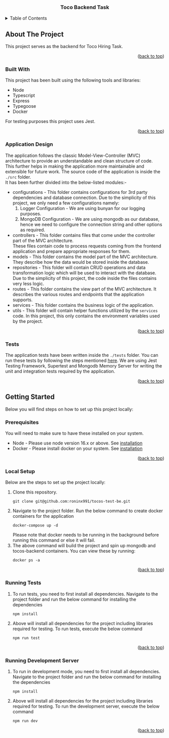 <a name="readme-top"></a>

<!-- PROJECT LOGO -->
<br />
<div align="center">
  <h3 align="center">Toco Backend Task</h3>
</div>
<!-- TABLE OF CONTENTS -->
<p>
   <details>
     <summary>Table of Contents</summary>
     <ol>
       <li>
         <a href="#about-the-project">About The Project</a>
         <ul>
           <li><a href="#built-with">Built With</a></li>
           <li><a href="#application-design">Application Design</a></li>
           <li><a href="#tests"></a></li>
         </ul>
       </li>
       <li>
         <a href="#getting-started">Getting Started</a>
         <ul>
           <li><a href="#prerequisites">Prerequisites</a></li>
           <li><a href="#local-setup">Local Setup</a></li>
           <li><a href="#running-tests">Local Setup</a></li>
           <li><a href="#running-dev-server">Local Setup</a></li>
         </ul>
       </li>
     </ol>
   </details>
</p>



<!-- ABOUT THE PROJECT -->
## About The Project

This project serves as the backend for Toco Hiring Task. <br/>

<p align="right">(<a href="#readme-top">back to top</a>)</p>


### Built With <a name="built-with"></a>

This project has been built using the following tools and libraries:
* Node
* Typescript
* Express
* Typegoose
* Docker

For testing purposes this project uses Jest.

<p align="right">(<a href="#readme-top">back to top</a>)</p>

### Application Design <a name="application-design"></a>

The application follows the classic Model-View-Controller (MVC) architecture to provide an understandable and clean structure of code. <br/>
This further helps in making the application more maintainable and extensible for future work. The source code of the application is inside the `./src` folder. </br>
It has been further divided into the below-listed modules:-
* configurations - This folder contains configurations for 3rd party dependencies and database connection. Due to the simplicity of this project, we only need a few configurations namely:<br/>
  1. Logger Configuration - We are using bunyan for our logging purposes.
  2. MongoDB Configuration - We are using mongodb as our database, hence we need to configure the connection string and other options as required.
* controllers - This folder contains files that come under the controller part of the MVC architecture. <br/>
These files contain code to process requests coming from the frontend application and prepare appropriate responses for them.
* models - This folder contains the model part of the MVC architecture. They describe how the data would be stored inside the database.
* repositories - This folder will contain CRUD operations and data transformation logic which will be used to interact with the database. <br/>
Due to the simplicity of this project, the code inside the files contains very less logic.
* routes - This folder contains the view part of the MVC architecture. It describes the various routes and endpoints that the application supports.
* services - This folder contains the business logic of the application.
* utils - This folder will contain helper functions utilized by the `services` code. In this project, this only contains the environment variables used by the project.
  
<p align="right">(<a href="#readme-top">back to top</a>)</p>

### Tests <a name="tests"></a>

The application tests have been written inside the `./tests` folder. You can run these tests by following the steps mentioned [here](#running-tests).
We are using Jest Testing Framework, Supertest and Mongodb Memory Server for writing the unit and integration tests required by the application.

<p align="right">(<a href="#readme-top">back to top</a>)</p>

<!-- GETTING STARTED -->
## Getting Started <a name="getting-started"></a>

Below you will find steps on how to set up this project locally:

### Prerequisites <a name="prerequisites"></a>

You will need to make sure to have these installed on your system.
* Node - Please use node version 16.x or above. See [installation](https://nodejs.org/en/download)
* Docker - Please install docker on your system. See [installation](https://www.docker.com/)

<p align="right">(<a href="#readme-top">back to top</a>)</p>

### Local Setup <a name="local-setup"></a>

Below are the steps to set up the project locally:

1. Clone this repository.
    ```
    git clone git@github.com:roninx991/tocos-test-be.git
    ```
2. Navigate to the project folder. Run the below command to create docker containers for the application
   ```
   docker-compose up -d
   ```
   Please note that docker needs to be running in the background before running this command or else it will fail.
3. The above command will build the project and spin up mongodb and tocos-backend containers. You can view these by running:
   ```
   docker ps -a
   ```

<p align="right">(<a href="#readme-top">back to top</a>)</p>

### Running Tests <a name="running-tests"></a>

1. To run tests, you need to first install all dependencies. Navigate to the project folder and run the below command for installing the dependencies
   ```
   npm install
   ```
2. Above will install all dependencies for the project including libraries required for testing. To run tests, execute the below command
   ```
   npm run test
   ```
   
<p align="right">(<a href="#readme-top">back to top</a>)</p>

### Running Development Server <a name="running-dev-server"></a>

1. To run in development mode, you need to first install all dependencies. Navigate to the project folder and run the below command for installing the dependencies
   ```
   npm install
   ```
2. Above will install all dependencies for the project including libraries required for testing. To run the development server, execute the below command
   ```
   npm run dev
   ```
<p align="right">(<a href="#readme-top">back to top</a>)</p>
